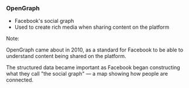 ### OpenGraph

* Facebook's social graph
* Used to create rich media when sharing content on the platform <!-- .element: class="fragment" -->

Note:

OpenGraph came about in 2010, as a standard for Facebook to be able to understand content being shared on the platform.

The structured data became important as Facebook began constructing what they call "the social graph" — a map showing how people are connected.